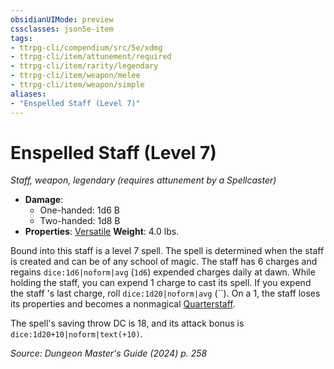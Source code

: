 ```yaml
---
obsidianUIMode: preview
cssclasses: json5e-item
tags:
- ttrpg-cli/compendium/src/5e/xdmg
- ttrpg-cli/item/attunement/required
- ttrpg-cli/item/rarity/legendary
- ttrpg-cli/item/weapon/melee
- ttrpg-cli/item/weapon/simple
aliases: 
- "Enspelled Staff (Level 7)"
---
```

# Enspelled Staff (Level 7)
*Staff, weapon, legendary (requires attunement by a Spellcaster)*  


- **Damage**:
  - One-handed: 1d6 B
  - Two-handed: 1d8 B
- **Properties**: [Versatile](3-Compendium/rules/item-properties.md#Versatile)
**Weight**: 4.0 lbs.

Bound into this staff is a level 7 spell. The spell is determined when the staff is created and can be of any school of magic. The staff has 6 charges and regains `dice:1d6|noform|avg` (`1d6`) expended charges daily at dawn. While holding the staff, you can expend 1 charge to cast its spell. If you expend the staff 's last charge, roll `dice:1d20|noform|avg` (``). On a 1, the staff loses its properties and becomes a nonmagical [Quarterstaff](3-Compendium/items/quarterstaff-xphb.md).

The spell's saving throw DC is 18, and its attack bonus is `dice:1d20+10|noform|text(+10)`.

*Source: Dungeon Master's Guide (2024) p. 258*